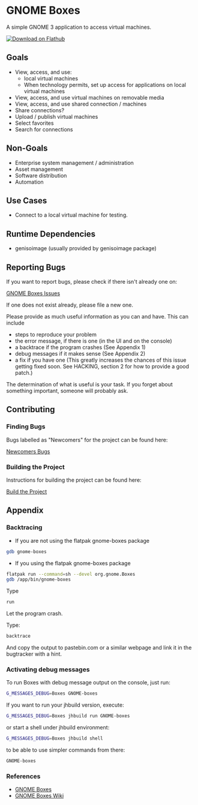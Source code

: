 # GNOME Boxes

A simple GNOME 3 application to access virtual machines.

[![Download on Flathub](https://upload.wikimedia.org/wikipedia/commons/thumb/a/a6/Flathub-badge-en.svg/240px-Flathub-badge-en.svg.png)](https://flathub.org/apps/details/org.gnome.Boxes)

## Goals

* View, access, and use:
  * local virtual machines
  * When technology permits, set up access for applications on local virtual machines
* View, access, and use virtual machines on removable media
* View, access, and use shared connection / machines
* Share connections?
* Upload / publish virtual machines
* Select favorites
* Search for connections

## Non-Goals

* Enterprise system management / administration
* Asset management
* Software distribution
* Automation

## Use Cases

* Connect to a local virtual machine for testing.

## Runtime Dependencies

* genisoimage (usually provided by genisoimage package)

## Reporting Bugs

If you want to report bugs, please check if there isn't already one on:

 [GNOME Boxes Issues](https://gitlab.GNOME.org/GNOME/GNOME-boxes/issues)

If one does not exist already, please file a new one.

Please provide as much useful information as you can and have. This can
include

* steps to reproduce your problem
* the error message, if there is one (in the UI and on the console)
* a backtrace if the program crashes (See Appendix 1)
* debug messages if it makes sense (See Appendix 2)
* a fix if you have one (This greatly increases the chances of this issue
  getting fixed soon. See HACKING, section 2 for how to provide a good patch.)

The determination of what is useful is your task. If you forget about
something important, someone will probably ask.

## Contributing

### Finding Bugs

Bugs labelled as "Newcomers" for the project can be found here:

[Newcomers Bugs](https://gitlab.gnome.org/GNOME/gnome-boxes/issues?label_name%5B%5D=4.+Newcomers)

### Building the Project

Instructions for building the project can be found here:

[Build the Project](https://wiki.gnome.org/Newcomers/BuildProject)

## Appendix

### Backtracing

* If you are not using the flatpak gnome-boxes package

```bash
gdb gnome-boxes
```

* If you using the flatpak gnome-boxes package

```bash
flatpak run --command=sh --devel org.gnome.Boxes
gdb /app/bin/gnome-boxes
```

Type

```bash
run
```

Let the program crash.

Type:

```bash
backtrace
```

And copy the output to pastebin.com or a similar webpage and link it in the
bugtracker with a hint.

### Activating debug messages

To run Boxes with debug message output on the console, just run:

```bash
G_MESSAGES_DEBUG=Boxes GNOME-boxes
```

If you want to run your jhbuild version, execute:

```bash
G_MESSAGES_DEBUG=Boxes jhbuild run GNOME-boxes
```

or start a shell under jhbuild environment:

```bash
G_MESSAGES_DEBUG=Boxes jhbuild shell
```

to be able to use simpler commands from there:

```bash
GNOME-boxes
```

### References

* [GNOME Boxes](https://wiki.gnome.org/Apps/Boxes)
* [GNOME Boxes Wiki](https://wiki.GNOME.org/Design/Apps/Boxes)
